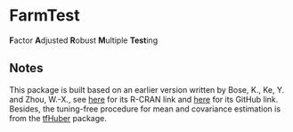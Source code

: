 # FarmTest

**F**actor **A**djusted **R**obust **M**ultiple **Test**ing

## Notes 

This package is built based on an earlier version written by Bose, K., Ke, Y. and Zhou, W.-X., see [here](https://cran.r-project.org/web/packages/FarmTest/index.html) for its R-CRAN link and [here](https://github.com/kbose28/FarmTest) for its GitHub link. Besides, the tuning-free procedure for mean and covariance estimation is from the [tfHuber](https://github.com/XiaoouPan/tfHuber) package.

